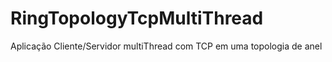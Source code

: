 # RingTopologyTcpMultiThread
Aplicação Cliente/Servidor multiThread com TCP em uma topologia de anel
